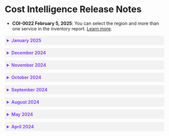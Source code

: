 <meta name="robots" content="noindex">

# Cost Intelligence Release Notes

* **COI-0022 February 5, 2025**: You can select the region and more than one service in the inventory report. [Learn more](cost-intelligence/tutorials/inventory).


 <details style="background:#f2f2f2; padding:6px; margin:10px 0px 0px 0px">
   <summary markdown="span" style="color:#7632FE; font-weight:600">January 2025</summary>

<div style="padding-left:16px">

* **COI-0021 January 19, 2025**: The new Smart Analyzer lets you use Spot's ChatGPT to gain valuable insights into your chart data. You can use free text and predefined queries. [Learn more](cost-intelligence/tutorials/dashboard/).

* **COI-0020 January 8, 2025**: You can now use out-of-the-box datasets for creating dashboards and charts once certain account types are configured in Cost Intelligence. 

  You can also find information about [Managed Dashboards](cost-intelligence/tutorials/dashboard/?id=managed-dashboards) that are prebuilt dashboards created by Cost Intelligence. When data is available, they enable a quick start in the dashboards, focusing on specific use cases. [Learn more](cost-intelligence/tutorials/dashboard/).

* **COI-0019 January 5, 2025**: Dashboard Forecasting includes confidence upper and lower scores that provide context and indicate the level of confidence in forecasted values. It also supports multiseries line and box charts based on time, enabling more accurate chart predictions. [Learn more](cost-intelligence/tutorials/dashboard/forecasting).

 </div>
 </details>

 <details style="background:#f2f2f2; padding:6px; margin:10px 0px 0px 0px">
   <summary markdown="span" style="color:#7632FE; font-weight:600">December 2024</summary>

<div style="padding-left:16px">

* **COI-0018 December 29, 2024**: Cost Intelligence provides additional cost-related data to key best practice checks. You can see summary and aggregated views at both the check level and assessment level. [Learn more](cost-intelligence/tutorials/best-practice-checks/?id=check-detail-page).

 </div>
 </details>

 <details style="background:#f2f2f2; padding:6px; margin:10px 0px 0px 0px">
   <summary markdown="span" style="color:#7632FE; font-weight:600">November 2024</summary>

<div style="padding-left:16px">

* **COI-0017 November 18, 2024**: Cost Intelligence includes recommendations that identify resources that can be managed and optimized by Spot Ocean. You can click the button to onboard these resources to Ocean. [Learn more](cost-intelligence/tutorials/best-practice-checks/?id=source).

* **COI-0016 November 5, 2024**: You can define asset groups, which allow you to view and manage data with a set of filters that apply to different pages. [Learn more](cost-intelligence/tutorials/dashboard/?id=asset-groups).

 </div>
 </details>

 <details style="background:#f2f2f2; padding:6px; margin:10px 0px 0px 0px">
   <summary markdown="span" style="color:#7632FE; font-weight:600">October 2024</summary>

<div style="padding-left:16px">

* **COI-0015 October 29, 2024**: You can integrate [Databricks](cost-intelligence/tutorials/integrations/databricks), [MongoDB Atlas](cost-intelligence/tutorials/integrations/mongodb), and [OpenAI](cost-intelligence/tutorials/integrations/openai) with Cost Intelligence to collect billable and usage metrics for your organization. [Learn more](cost-intelligence/tutorials/integrations/).

* **COI-0014 October 17, 2024**: You can  allow Ocean to be imported into Cost Intelligence dashboards that is joined with Billing Engine data. [Learn more](cost-intelligence/tutorials/integrations/ocean).

* **COI-0013 October 16, 2024**: You can export the [inventory report](cost-intelligence/tutorials/inventory) and the [best practice checks](cost-intelligence/tutorials/best-practice-checks/) data to a CSV file. 

* **COI-0012 October 15, 2024**: AWS and Azure give recommendations for qualifying accounts, called AWS Trusted Advisor and Azure Advisor. Cost Intelligence automatically pulls in that information to the Best Practice Checks page. You can view the advisor content along with the Cost Intelligence content. This gives you an overall view of how to streamline your cloud resources. [Learn more](cost-intelligence/tutorials/best-practice-checks/).

* **COI-0011 October 8, 2024**: You can integrate [Snowflake](cost-intelligence/tutorials/integrations/snowflake) with Cost Intelligence to collect billable and usage metrics for your organization. [Learn more](cost-intelligence/tutorials/integrations/).

 </div>
 </details>

 <details style="background:#f2f2f2; padding:6px; margin:10px 0px 0px 0px">
   <summary markdown="span" style="color:#7632FE; font-weight:600">September 2024</summary>

<div style="padding-left:16px">

* **COI-0010 September 29, 2024**: You can use the Workflow Builder to create highly configurable flows within Cost Intelligence Dashboards to generate data-driven alerts and export them in various formats such as PDF and Excel. [Learn more](cost-intelligence/tutorials/workflow-builder/).

* **COI-0009 September 16, 2024**: You can now integrate Splunk with Cost Intelligence to collect billable and usage metrics for your organization. [Learn more](cost-intelligence/tutorials/integrations/splunk).

 </div>
 </details>

 <details style="background:#f2f2f2; padding:6px; margin:10px 0px 0px 0px">
   <summary markdown="span" style="color:#7632FE; font-weight:600">August 2024</summary>

<div style="padding-left:16px">

* **COI-0008 August 22, 2024**: The best practice checks page includes cards for quick filtering of failures by importance or category. Once you’ve identified failures, you can see the remediation steps in Cost Intelligence. [Learn more](cost-intelligence/tutorials/best-practice-checks/).

* **COI-0007 August 14, 2024**: You can integrate [Datadog](cost-intelligence/tutorials/integrations/datadog) and [New Relic](cost-intelligence/tutorials/integrations/new-relic) with Cost Intelligence to collect billable and usage metrics for your organization. [Learn more](cost-intelligence/tutorials/integrations/).

 </div>
 </details>

 <details style="background:#f2f2f2; padding:6px; margin:10px 0px 0px 0px">
   <summary markdown="span" style="color:#7632FE; font-weight:600">May 2024</summary>

<div style="padding-left:16px">

* **COI-0006 May 7, 2024**: You can add multiple subscriptions to Cost Intelligence simultaneously using the Azure CLI onboarding tool. [Learn more](cost-intelligence/get-started/connect-with-azure-cli).

* **COI-0005 May 5, 2024**: You can enhance user and account management capabilities in the Cost Intelligence console. You can easily manage access and configurations for Spot accounts, enabling streamlined administration and improved visibility into cloud accounts. [Learn more](cost-intelligence/tutorials/administration/).

* **COI-0004 May 1, 2024**: You can connect an existing Spot account to Cost Intelligence for an Azure subscription. [Learn more](cost-intelligence/get-started/connect-azure).

 </div>
 </details>

 <details style="background:#f2f2f2; padding:6px; margin:10px 0px 0px 0px">
   <summary markdown="span" style="color:#7632FE; font-weight:600">April 2024</summary>

<div style="padding-left:16px">

* **COI-0003 April 24, 2024**: You can perform data joins within Cost Intelligence dashboards, which lets you to create a new dataset from multiple sources. The joins can be made with datasets that have at least one column in common. [Learn more](cost-intelligence/tutorials/dashboard/ci-dashbords-data-joins).

* **COI-0002 April 24, 2024**: You can generate derived values within the Cost Intelligence dashboards. Derived values let you to perform calculations and create new columns based on existing data. [Learn more](cost-intelligence/tutorials/dashboard/derived-values).

* **COI-0001 April 22, 2024**: You can view how fees are calculated for usage of Billing Engine and Cost Intelligence. [Learn more](connect-your-cloud-provider/dashboard?id=eco-service-savings-definition).

 </div>
 </details>
